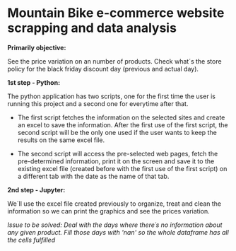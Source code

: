# Mountain Bike e-commerce website scrapping and data analysis

**Primarily objective:**

See the price variation on an number of products. Check what´s the store policy for the black friday discount day (previous and actual day).
 
**1st step - Python:**

The python application has two scripts, one for the first time the user is running this project and a second one for everytime after that.
 
 * The first script fetches the information on the selected sites and create an excel to save the information. After the first use of the first script, the second script will be the only one used if the user wants to keep the results on the same excel file.
 
 * The second script will access the pre-selected web pages, fetch the pre-determined information, print it on the screen and save it to the existing excel file (created before with the first use of the first script) on a different tab with the date as the name of that tab.
 
**2nd step - Jupyter:**

We´ll use the excel file created previously to organize, treat and clean the information so we can print the graphics and see the prices variation.

*Issue to be solved: Deal with the days where there´s no information about any given product. Fill those days with 'nan' so the whole dataframe has all the cells fulfilled*
